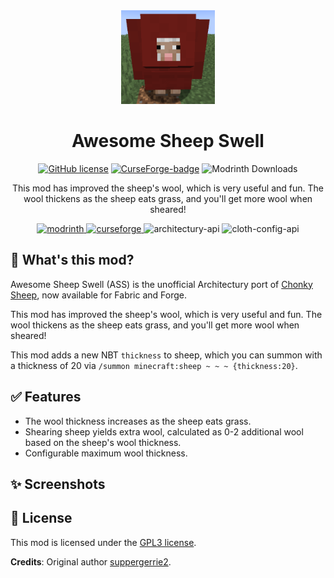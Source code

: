 <div align="center"><img height="150" src="common/src/main/resources/icon.png" width="150"/>

# Awesome Sheep Swell

[![GitHub license](https://img.shields.io/github/license/Wulian233/AwesomeSheepSwell?style=flat-square)](LICENSE)
[![CurseForge-badge](https://img.shields.io/curseforge/dt/not-available?style=flat-square&logo=curseforge&label=CurseForge)](https://www.curseforge.com/minecraft/mc-mods/awesome-sheep-swell)
![Modrinth Downloads](https://img.shields.io/modrinth/dt/awesome-sheep-swell?label=Modrinth&logo=Modrinth&style=flat-square)

This mod has improved the sheep's wool, which is very useful and fun. The wool thickens as the sheep eats grass, and
you'll get more wool when sheared!

<a href="https://modrinth.com/project/awesome-sheep-swell/">
<img alt="modrinth" height="56" src="https://cdn.jsdelivr.net/npm/@intergrav/devins-badges@3/assets/cozy/available/modrinth_vector.svg">
</a>
<a href="https://www.curseforge.com/minecraft/mc-mods/awesome-sheep-swell">
<img alt="curseforge" height="56" src="https://cdn.jsdelivr.net/npm/@intergrav/devins-badges@3/assets/cozy/available/curseforge_vector.svg">
</a>
<img alt="architectury-api" height="56" src="https://cdn.jsdelivr.net/npm/@intergrav/devins-badges@3.2.0/assets/cozy/requires/architectury-api_vector.svg">
<img alt="cloth-config-api" height="56" src="https://cdn.jsdelivr.net/npm/@intergrav/devins-badges@3.2.0/assets/cozy/requires/cloth-config-api_vector.svg">
</div>

## 📖 What's this mod?

Awesome Sheep Swell (ASS) is the unofficial Architectury port
of [Chonky Sheep](https://github.com/suppergerrie2/ChonkySheep), now available for Fabric and Forge.

This mod has improved the sheep's wool, which is very useful and fun. The wool thickens as the sheep eats grass, and
you'll get more wool when sheared!

This mod adds a new NBT `thickness` to sheep, which you can summon with a thickness of 20
via `/summon minecraft:sheep ~ ~ ~ {thickness:20}`.

## ✅ Features                                                                                                                                                                                                                       

- The wool thickness increases as the sheep eats grass.
- Shearing sheep yields extra wool, calculated as 0-2 additional wool based on the sheep's wool thickness.
- Configurable maximum wool thickness.

## ✨ Screenshots

## 👀 License

This mod is licensed under the [GPL3 license](LICENSE.md).

**Credits**: Original author [suppergerrie2](https://github.com/suppergerrie2/).
